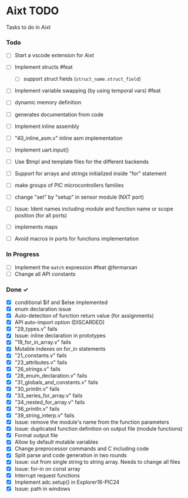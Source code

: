 # Aixt TODO

Tasks to do in Aixt 


### Todo

- [ ] Start a vscode extension for Aixt
- [ ] Implement structs #feat
    - [ ] support struct fields (`struct_name.struct_field`)
- [ ] Implement variable swapping (by using temporal vars) #feat
- [ ] dynamic memory definition
- [ ] generates documentation from code
- [ ] Implement inline assembly
- [ ] "40_inline_asm.v" inline asm implementation
- [ ] Implement uart.input()
- [ ] Use $tmpl and template files for the different backends 
- [ ] Support for arrays and strings initialized inside "for" statement
- [ ] make groups of PIC microcontrollers families 
- [ ] change "set" by "setup" in sensor module (NXT port)
- [ ] Issue: Ident names including module and function name or scope position (for all ports)
- [ ] implements maps
- [ ] Avoid macros in ports for functions implementation


### In Progress

- [ ] Implement the `match` expression #feat @fermarsan
- [ ] Change all API constants

### Done ✓

- [x] conditional $if and $else implemented
- [x] enum declaration issue
- [X] Auto-detection of function return value (for assignments)
- [x] API auto-import option (DISCARDED)
- [x] "29_types.v" fails
- [x] Issue: inline declaration in prototypes 
- [x] "19_for_in_array.v" fails
- [x] Mutable indexes on for_in statements
- [x] "21_constants.v" fails
- [x] "23_attributes.v" fails
- [x] "26_strings.v" fails
- [x] "28_enum_declaration.v" fails
- [x] "31_globals_and_constants.v" fails
- [x] "30_println.v" fails
- [x] "33_series_for_array.v" fails
- [x] "34_nested_for_array.v" fails
- [x] "36_println.v" fails
- [x] "39_string_interp.v" fails
- [x] Issue: remove the module's name from the function parameters
- [x] Issue: duplicated function definition on output file (module functions)
- [x] Format output file
- [x] Allow by default mutable variables
- [x] Change preprocessor commands and C including code
- [x] Split parse and code generation in two rounds
- [x] Issue: out from single string to string array. Needs to change all files
- [x] Issue: for-in on const array
- [x] Interrupt request functions
- [x] Implement adc.setup() in Explorer16-PIC24
- [x] Issue: path in windows
